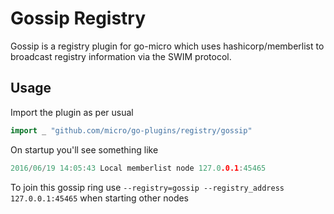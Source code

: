 # Gossip Registry

Gossip is a registry plugin for go-micro which uses hashicorp/memberlist to broadcast registry information
via the SWIM protocol.

## Usage

Import the plugin as per usual

```go
import _ "github.com/micro/go-plugins/registry/gossip"
```

On startup you'll see something like

```go
2016/06/19 14:05:43 Local memberlist node 127.0.0.1:45465
```

To join this gossip ring use `--registry=gossip --registry_address 127.0.0.1:45465` when starting other nodes
